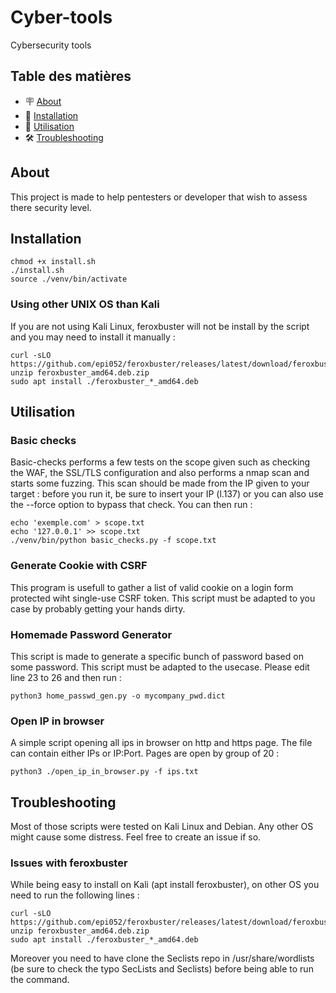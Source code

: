 # Cyber-tools
Cybersecurity tools

## Table des matières

- 🪧 [About](#about)
- 🚀 [Installation](#installation)
- 📖 [Utilisation](#utilisation)
- 🛠️ [Troubleshooting](#troubleshooting)

## About

This project is made to help pentesters or developer that wish to assess there security level. 

## Installation 
```
chmod +x install.sh
./install.sh
source ./venv/bin/activate
```
### Using other UNIX OS than Kali

If you are not using Kali Linux, feroxbuster will not be install by the script and you may need to install it manually : 
```
curl -sLO https://github.com/epi052/feroxbuster/releases/latest/download/feroxbuster_amd64.deb.zip
unzip feroxbuster_amd64.deb.zip
sudo apt install ./feroxbuster_*_amd64.deb
```

## Utilisation
### Basic checks

Basic-checks performs a few tests on the scope given such as checking the WAF, the SSL/TLS configuration and also performs a nmap scan and starts some fuzzing. 
This scan should be made from the IP given to your target : before you run it, be sure to insert your IP (l.137) or you can also use the --force option to bypass that check. You can then run :
 ```
echo 'exemple.com' > scope.txt
echo '127.0.0.1' >> scope.txt
./venv/bin/python basic_checks.py -f scope.txt
```

### Generate Cookie with CSRF

This program is usefull to gather a list of valid cookie on a login form protected wiht single-use CSRF token. This script must be adapted to you case by probably getting your hands dirty.

### Homemade Password Generator

This script is made to generate a specific bunch of password based on some password. This script must be adapted to the usecase. Please edit line 23 to 26 and then run :
```
python3 home_passwd_gen.py -o mycompany_pwd.dict
```

### Open IP in browser

A simple script opening all ips in browser on http and https page. The file can contain either IPs or IP:Port. Pages are open by group of 20 :
```
python3 ./open_ip_in_browser.py -f ips.txt
```

## Troubleshooting

Most of those scripts were tested on Kali Linux and Debian. Any other OS might cause some distress. Feel free to create an issue if so.

### Issues with feroxbuster 
While being easy to install on Kali (apt install feroxbuster), on other OS you need to run the following lines :
```
curl -sLO https://github.com/epi052/feroxbuster/releases/latest/download/feroxbuster_amd64.deb.zip
unzip feroxbuster_amd64.deb.zip
sudo apt install ./feroxbuster_*_amd64.deb
```
Moreover you need to have clone the Seclists repo in /usr/share/wordlists (be sure to check the typo SecLists and Seclists) before being able to run the command.



